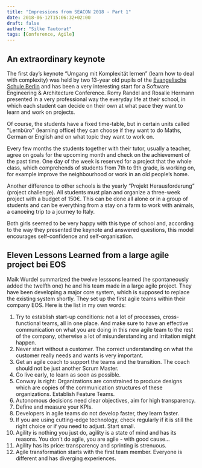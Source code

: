 ```yaml
---
title: "Impressions from SEACON 2018 - Part 1"
date: 2018-06-12T15:06:32+02:00
draft: false
author: "Silke Tautorat"
tags: [Conference, Agile]
---
```

## An extraordinary keynote
The first day’s keynote “Umgang mit Komplexität lernen” (learn how to deal with complexity) was held by two 13-year old pupils of the [Evangelische Schule Berlin](http://www.ev-schule-zentrum.de/) and has been a very interesting start for a Software Engineering & Architecture Conference.
Romy Randel and Rosalie Hermann presented in a very professional way the everyday life at their school, in which each student can decide on their own at what pace they want to learn and work on projects.

Of course, the students have a fixed time-table, but in certain units called "Lernbüro" (learning office) they can choose if they want to do Maths, German or English and on what topic they want to work on.

Every few months the students together with their tutor, usually a teacher, agree on goals for the upcoming month and check on the achievement of the past time.
One day of the week is reserved for a project that the whole class, which comprehends of students from 7th to 9th grade, is working on, for example improve the neighbourhood or work in an old people’s home.

Another difference to other schools is the yearly “Projekt Herausforderung” (project challenge). All students must plan and organize a three-week project with a budget of 150€. This can be done all alone or in a group of students and can be everything from a stay on a farm to work with animals, a canoeing trip to a journey to Italy.

Both girls seemed to be very happy with this type of school and, according to the way they presented the keynote and answered questions, this model encourages self-confidence and self-organisation.

## Eleven Lessons Learned from a large agile project bei EOS
Maik Wurdel summarized the twelve lesssons learned (he spontaneously added the twelfth one) he and his team made in a large agile project. They have been developing a major core system, which is supposed to replace the existing system shortly. They set up the first agile teams within their company EOS. Here is the list in my own words:

1. Try to establish start-up conditions: not a lot of processes, cross-functional teams, all in one place. And make sure to have an effective communication on what you are doing in this new agile team to the rest of the company, otherwise a lot of misunderstanding and irritation might happen.
1. Never start without a customer. The correct understanding on what the customer really needs and wants is very important.
1. Get an agile coach to support the teams and the transition. The coach should not be just another Scrum Master.
1. Go live early, to learn as soon as possible.
1. Conway is right: Organizations are constrained to produce designs which are copies of the communication structures of these organizations. Establish Feature Teams.
1. Autonomous decisions need clear objectives, aim for high transparency.
1. Define and measure your KPIs.
1. Developers in agile teams do not develop faster, they learn faster.
1. If you are using cutting-edge technology, check regularly if it is still the right choice or if you need to adjust. Start small.
1. Agility is nothing you just do, agility is a state of mind and has its reasons. You don't do agile, you are agile - with good cause...
1. Agility has its price: transparency and sprinting is strenuous.
1. Agile transformation starts with the first team member. Everyone is different and has diverging experiences.
